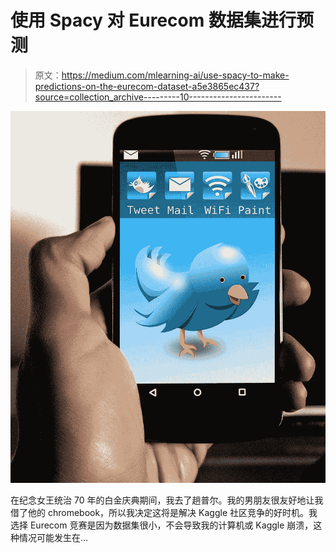 # 使用 Spacy 对 Eurecom 数据集进行预测

> 原文：<https://medium.com/mlearning-ai/use-spacy-to-make-predictions-on-the-eurecom-dataset-a5e3865ec437?source=collection_archive---------10----------------------->

![](img/2ad636351fd73f376871b6e729fd6a02.png)

在纪念女王统治 70 年的白金庆典期间，我去了趟普尔。我的男朋友很友好地让我借了他的 chromebook，所以我决定这将是解决 Kaggle 社区竞争的好时机。我选择 Eurecom 竞赛是因为数据集很小，不会导致我的计算机或 Kaggle 崩溃，这种情况可能发生在…